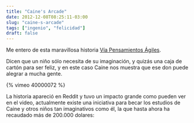 ```yaml
---
title: "Caine's Arcade"
date: 2012-12-08T08:25:11-03:00
slug: "caine-s-arcade"
tags: ["ingenio", "felicidad"]
draft: false
---
```


Me entero de esta maravillosa historia [Vía Pensamientos Ágiles](http://brigomp.blogspot.com/2012/04/el-salon-recreativo-de-caine.html?utm_source=feedburner&utm_medium=feed&utm_campaign=Feed%3A+Pensamientosgiles+%28Pensamientos+%C3%A1giles%29).

Dicen que un niño sólo necesita de su imaginación, y quizás una caja de
cartón para ser feliz, y en este caso Caine nos muestra que ese don
puede alegrar a mucha gente.

{% vimeo 40000072 %}

La historia apareció en Reddit y tuvo un impacto grande como pueden ver
en el video, actualmente existe una iniciativa para becar los estudios
de Caine y otros niños tan imaginativos como él, la que hasta ahora ha
recaudado más de 200.000 dolares: [](http://cainesarcade.com/)
